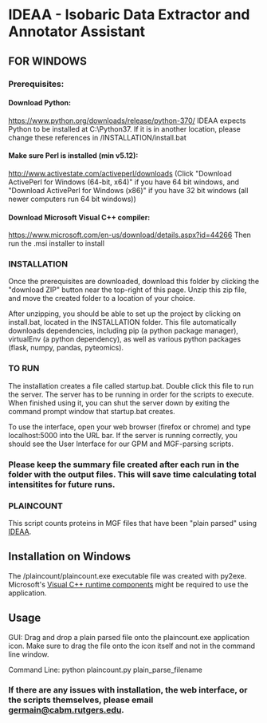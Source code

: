 # IDEAA - Isobaric Data Extractor and Annotator Assistant


## FOR WINDOWS

### Prerequisites:
#### Download Python:
https://www.python.org/downloads/release/python-370/
IDEAA expects Python to be installed at C:\Python37. If it is in another location, please change these references in /INSTALLATION/install.bat

#### Make sure Perl is installed (min v5.12):
http://www.activestate.com/activeperl/downloads
(Click "Download ActivePerl for Windows (64-bit, x64)" if you have 64 bit windows, and "Download ActivePerl for Windows (x86)" if you have 32 bit windows (all newer computers run 64 bit windows))

#### Download Microsoft Visual C++ compiler: 
https://www.microsoft.com/en-us/download/details.aspx?id=44266
Then run the .msi installer to install


### INSTALLATION
Once the prerequisites are downloaded, download this folder by clicking the "download ZIP" button near the top-right of this page. Unzip this zip file, and move the created folder to a location of your choice. 

After unzipping, you should be able to set up the project by clicking on install.bat, located in the INSTALLATION folder. This file automatically downloads dependencies, including pip (a python package manager), virtualEnv (a python dependency), as well as various python packages (flask, numpy, pandas, pyteomics).


### TO RUN
The installation creates a file called startup.bat. Double click this file to run the server. The server has to be running in order for the scripts to execute. When finished using it, you can shut the server down by exiting the command prompt window that startup.bat creates.

To use the interface, open your web browser (firefox or chrome) and type localhost:5000 into the URL bar. If the server is running correctly, you should see the User Interface for our GPM and MGF-parsing scripts.

### Please keep the summary file created after each run in the folder with the output files.  This will save time calculating total intensitites for future runs.

### PLAINCOUNT

This script counts proteins in MGF files that have been "plain parsed" using [IDEAA](https://github.com/cgermain/IDEAA).

## Installation on Windows

The /plaincount/plaincount.exe executable file was created with py2exe.  Microsoft's [Visual C++ runtime components](https://www.microsoft.com/en-us/download/details.aspx?id=29) might be required to use the application.

## Usage

GUI: Drag and drop a plain parsed file onto the plaincount.exe application icon.  Make sure to drag the file onto the icon itself and not in the command line window.

Command Line: python plaincount.py plain_parse_filename

### If there are any issues with installation, the web interface, or the scripts themselves, please email germain@cabm.rutgers.edu.
